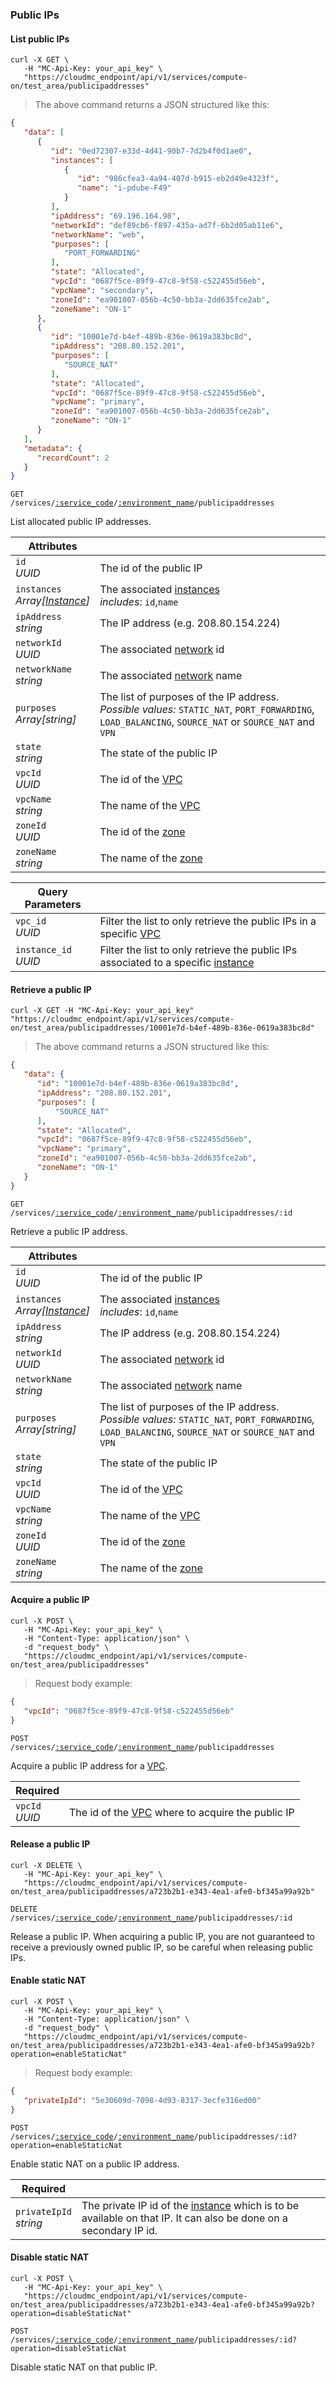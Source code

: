 ### Public IPs

#### List public IPs

```shell
curl -X GET \
   -H "MC-Api-Key: your_api_key" \
   "https://cloudmc_endpoint/api/v1/services/compute-on/test_area/publicipaddresses"
```
> The above command returns a JSON structured like this:

```json
{
   "data": [
      {
         "id": "0ed72307-e33d-4d41-90b7-7d2b4f0d1ae0",
         "instances": [
            {
               "id": "986cfea3-4a94-407d-b915-eb2d49e4323f",
               "name": "i-pdube-F49"
            }
         ],
         "ipAddress": "69.196.164.98",
         "networkId": "def89cb6-f897-435a-ad7f-6b2d05ab11e6",
         "networkName": "web",
         "purposes": [
            "PORT_FORWARDING"
         ],
         "state": "Allocated",
         "vpcId": "0687f5ce-89f9-47c8-9f58-c522455d56eb",
         "vpcName": "secondary",
         "zoneId": "ea901007-056b-4c50-bb3a-2dd635fce2ab",
         "zoneName": "ON-1"
      },
      {
         "id": "10001e7d-b4ef-489b-836e-0619a383bc8d",
         "ipAddress": "208.80.152.201",
         "purposes": [
            "SOURCE_NAT"
         ],
         "state": "Allocated",
         "vpcId": "0687f5ce-89f9-47c8-9f58-c522455d56eb",
         "vpcName": "primary",
         "zoneId": "ea901007-056b-4c50-bb3a-2dd635fce2ab",
         "zoneName": "ON-1"
      }
   ],
   "metadata": {
      "recordCount": 2
   }
}
```

<code>GET /services/<a href="#administration-service-connections">:service_code</a>/<a href="#administration-environments">:environment_name</a>/publicipaddresses</code>

List allocated public IP addresses.

Attributes | &nbsp;
---------- | -----
`id`<br/>*UUID* | The id of the public IP
`instances`<br/>*Array[[Instance](#cloudstack-instances)]* | The associated [instances](#cloudstack-instances) <br/>*includes*: `id`,`name`
`ipAddress`<br/>*string* | The IP address (e.g. 208.80.154.224)
`networkId`<br/>*UUID* | The associated [network](#cloudstack-networks) id
`networkName`<br/>*string* | The associated [network](#cloudstack-networks) name
`purposes`<br/>*Array[string]* | The list of purposes of the IP address.</br>*Possible values:* `STATIC_NAT`, `PORT_FORWARDING`, `LOAD_BALANCING`, `SOURCE_NAT` or `SOURCE_NAT` and `VPN`
`state`<br/>*string* | The state of the public IP
`vpcId`<br/>*UUID* | The id of the [VPC](#cloudstack-vpcs)
`vpcName`<br/>*string* | The name of the [VPC](#cloudstack-vpcs)
`zoneId`<br/>*UUID* | The id of the [zone](#cloudstack-zones)
`zoneName`<br/>*string* | The name of the [zone](#cloudstack-zones)

Query Parameters | &nbsp;
---------- | -----
`vpc_id`<br/>*UUID* | Filter the list to only retrieve the public IPs in a specific [VPC](#cloudstack-vpcs)
`instance_id`<br/>*UUID* | Filter the list to only retrieve the public IPs associated to a specific [instance](#cloudstack-instances)

#### Retrieve a public IP

```shell
curl -X GET -H "MC-Api-Key: your_api_key"
"https://cloudmc_endpoint/api/v1/services/compute-on/test_area/publicipaddresses/10001e7d-b4ef-489b-836e-0619a383bc8d"
```
> The above command returns a JSON structured like this:

```json
{
   "data": {
      "id": "10001e7d-b4ef-489b-836e-0619a383bc8d",
      "ipAddress": "208.80.152.201",
      "purposes": [
          "SOURCE_NAT"
      ],
      "state": "Allocated",
      "vpcId": "0687f5ce-89f9-47c8-9f58-c522455d56eb",
      "vpcName": "primary",
      "zoneId": "ea901007-056b-4c50-bb3a-2dd635fce2ab",
      "zoneName": "ON-1"
   }
}
```

<code>GET /services/<a href="#administration-service-connections">:service_code</a>/<a href="#administration-environments">:environment_name</a>/publicipaddresses/:id</code>

Retrieve a public IP address.

Attributes | &nbsp;
---------- | -----
`id`<br/>*UUID* | The id of the public IP
`instances`<br/>*Array[[Instance](#cloudstack-instances)]* | The associated [instances](#cloudstack-instances) <br/>*includes*: `id`,`name`
`ipAddress`<br/>*string* | The IP address (e.g. 208.80.154.224)
`networkId`<br/>*UUID* | The associated [network](#cloudstack-networks) id
`networkName`<br/>*string* | The associated [network](#cloudstack-networks) name
`purposes`<br/>*Array[string]* | The list of purposes of the IP address.</br>*Possible values:* `STATIC_NAT`, `PORT_FORWARDING`, `LOAD_BALANCING`, `SOURCE_NAT` or `SOURCE_NAT` and `VPN`
`state`<br/>*string* | The state of the public IP
`vpcId`<br/>*UUID* | The id of the [VPC](#cloudstack-vpcs)
`vpcName`<br/>*string* | The name of the [VPC](#cloudstack-vpcs)
`zoneId`<br/>*UUID* | The id of the [zone](#cloudstack-zones)
`zoneName`<br/>*string* | The name of the [zone](#cloudstack-zones)

#### Acquire a public IP

```shell
curl -X POST \
   -H "MC-Api-Key: your_api_key" \
   -H "Content-Type: application/json" \
   -d "request_body" \
   "https://cloudmc_endpoint/api/v1/services/compute-on/test_area/publicipaddresses"
```
> Request body example:

```json
{
   "vpcId": "0687f5ce-89f9-47c8-9f58-c522455d56eb"
}
```

<code>POST /services/<a href="#administration-service-connections">:service_code</a>/<a href="#administration-environments">:environment_name</a>/publicipaddresses</code>

Acquire a public IP address for a [VPC](#cloudstack-vpcs).

Required | &nbsp;
---------- | -----
`vpcId`<br/>*UUID* | The id of the [VPC](#cloudstack-vpcs) where to acquire the public IP


#### Release a public IP

```shell
curl -X DELETE \
   -H "MC-Api-Key: your_api_key" \
   "https://cloudmc_endpoint/api/v1/services/compute-on/test_area/publicipaddresses/a723b2b1-e343-4ea1-afe0-bf345a99a92b"
```

<code>DELETE /services/<a href="#administration-service-connections">:service_code</a>/<a href="#administration-environments">:environment_name</a>/publicipaddresses/:id</code>

Release a public IP. When acquiring a public IP, you are not guaranteed to receive a previously owned public IP, so be careful when releasing public IPs.

#### Enable static NAT

```shell
curl -X POST \
   -H "MC-Api-Key: your_api_key" \
   -H "Content-Type: application/json" \
   -d "request_body" \
   "https://cloudmc_endpoint/api/v1/services/compute-on/test_area/publicipaddresses/a723b2b1-e343-4ea1-afe0-bf345a99a92b?operation=enableStaticNat"
```
> Request body example:

```json
{
   "privateIpId": "5e30609d-7098-4d93-8317-3ecfe316ed00"
}
```

<code>POST /services/<a href="#administration-service-connections">:service_code</a>/<a href="#administration-environments">:environment_name</a>/publicipaddresses/:id?operation=enableStaticNat</code>

Enable static NAT on a public IP address.

Required | &nbsp;
---------- | -----
`privateIpId`<br/>*string* | The private IP id of the [instance](#cloudstack-instances) which is to be available on that IP. It can also be done on a secondary IP id.

#### Disable static NAT

```shell
curl -X POST \
   -H "MC-Api-Key: your_api_key" \
   "https://cloudmc_endpoint/api/v1/services/compute-on/test_area/publicipaddresses/a723b2b1-e343-4ea1-afe0-bf345a99a92b?operation=disableStaticNat"

```

<code>POST /services/<a href="#administration-service-connections">:service_code</a>/<a href="#administration-environments">:environment_name</a>/publicipaddresses/:id?operation=disableStaticNat</code>

Disable static NAT on that public IP.
